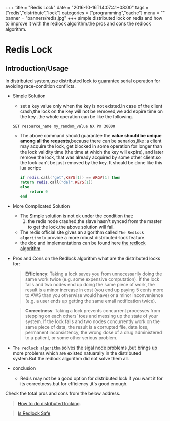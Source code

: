 +++
title = "Redis Lock"
date = "2016-10-16T14:07:41+08:00"
tags = ["redis","distribute","lock"]
categories = ["programming","cache"]
menu = ""
banner = "banners/redis.jpg"
+++
simple distributed lock on redis and how to improve it with the redlock algorithm.the pros and cons the redlock algorithm.
<!--more-->


<!--more-->
# Redis Lock
## Introduction/Usage

 In distributed system,use distributed lock to guarantee serial operation for avoiding race-condition conflicts. 

- Simple Solution
	- set a key value only when the key is not existed.In case of the client crash,the lock on the key will not be removed,we add expire time on the key .the whole operation can be like the following.
		
	 ```
	 SET resource_name my_random_value NX PX 30000
	 ```
	- The above command should guarantee the **value should be unique among all the requests**,because there can be senarios,like :a client may acquire the lock, get blocked in some operation for longer than the lock validity time (the time at which the key will expire), and later remove the lock, that was already acquired by some other client.so the lock can't be just removed by the key. It should be done like this lua script:
		
		```lua
		if redis.call("get",KEYS[1]) == ARGV[1] then
    	return redis.call("del",KEYS[1])
		else
    		return 0
		end
		```

- More Complicated Solution
	- The Simple solution is not ok under the condition that:
		1. the redis node crashed,the slave hasn't synced from the master to get the lock.the above solution will fail.
	- The redis official site gives an algorithm called `The Redlock algorithm` to provide a more  robust distributed-lock feature.
	- the doc and implementations can be found here [the redlock algorithm](http://redis.io/topics/distlock).
	
- Pros and Cons on the Redlock algorithm
	what are the distributed locks for:
	
	> **Efficiency**: Taking a lock saves you from unnecessarily doing the same work twice (e.g. some expensive computation). If the lock fails and two nodes end up doing the same piece of work, the result is a minor increase in cost (you end up paying 5 cents more to AWS than you otherwise would have) or a minor inconvenience (e.g. a user ends up getting the same email notification twice).
	
	> **Correctness**: Taking a lock prevents concurrent processes from stepping on each others’ toes and messing up the state of your system. If the lock fails and two nodes concurrently work on the same piece of data, the result is a corrupted file, data loss, permanent inconsistency, the wrong dose of a drug administered to a patient, or some other serious problem. 
	
- `The redlock algorithm` solves the sigal node problems ,but brings up more problems which are existed natuarally  in the distributed system.But the redlock algorithm did not solve them all.

- conclusion
	- Redis may not be a good option for distributed lock if you want it for its correctness.but for efficiency ,it's good enough.

Check the total pros and cons from the below address.

> [How to do distributed locking](http://martin.kleppmann.com/2016/02/08/how-to-do-distributed-locking.html).
	
> [Is Redlock Safe](http://antirez.com/news/101)